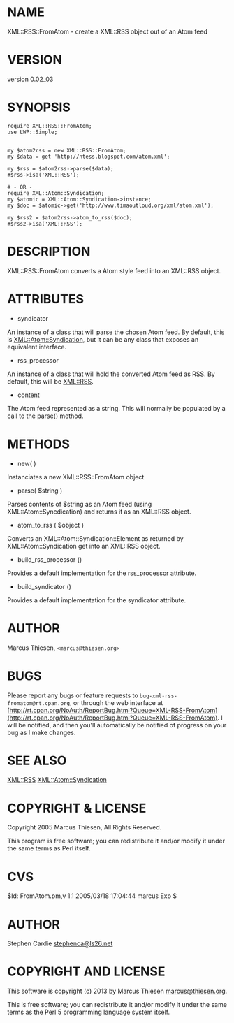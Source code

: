 # NAME

XML::RSS::FromAtom - create a XML::RSS object out of an Atom feed

# VERSION

version 0.02\_03

# SYNOPSIS

    require XML::RSS::FromAtom;
    use LWP::Simple;
    

    my $atom2rss = new XML::RSS::FromAtom;
    my $data = get 'http://ntess.blogspot.com/atom.xml';

    my $rss = $atom2rss->parse($data);
    #$rss->isa('XML::RSS');

    # - OR -
    require XML::Atom::Syndication;
    my $atomic = XML::Atom::Syndication->instance;
    my $doc = $atomic->get('http://www.timaoutloud.org/xml/atom.xml');

    my $rss2 = $atom2rss->atom_to_rss($doc);
    #$rss2->isa('XML::RSS');

# DESCRIPTION

XML::RSS::FromAtom converts a Atom style feed into an XML::RSS object.

# ATTRIBUTES

- syndicator

An instance of a class that will parse the chosen Atom feed.  By default,
this is [XML::Atom::Syndication](http://search.cpan.org/perldoc?XML::Atom::Syndication), but it can be any class that exposes an
equivalent interface.

- rss\_processor

An instance of a class that will hold the converted Atom feed as RSS.  By
default, this will be [XML::RSS](http://search.cpan.org/perldoc?XML::RSS).

- content

The Atom feed represented as a string.  This will normally be populated by a
call to the parse() method.

# METHODS

- new( )

Instanciates a new XML::RSS::FromAtom object

- parse( $string ) 

Parses contents of $string as an Atom feed (using XML::Atom::Syncdication) and returns
it as an XML::RSS object.

- atom\_to\_rss ( $object )

Converts an XML::Atom::Syndication::Element as returned by XML::Atom::Syndication get into
an XML::RSS object.

- build\_rss\_processor ()

Provides a default implementation for the rss\_processor attribute.

- build\_syndicator ()

Provides a default implementation for the syndicator attribute.

# AUTHOR

Marcus Thiesen, `<marcus@thiesen.org>`

# BUGS

Please report any bugs or feature requests to
`bug-xml-rss-fromatom@rt.cpan.org`, or through the web interface at
[http://rt.cpan.org/NoAuth/ReportBug.html?Queue=XML-RSS-FromAtom](http://rt.cpan.org/NoAuth/ReportBug.html?Queue=XML-RSS-FromAtom).
I will be notified, and then you'll automatically be notified of progress on
your bug as I make changes.

# SEE ALSO

[XML::RSS](http://search.cpan.org/perldoc?XML::RSS) [XML::Atom::Syndication](http://search.cpan.org/perldoc?XML::Atom::Syndication) 

# COPYRIGHT & LICENSE

Copyright 2005 Marcus Thiesen, All Rights Reserved.

This program is free software; you can redistribute it and/or modify it
under the same terms as Perl itself.

# CVS

$Id: FromAtom.pm,v 1.1 2005/03/18 17:04:44 marcus Exp $

# AUTHOR

Stephen Cardie <stephenca@ls26.net>

# COPYRIGHT AND LICENSE

This software is copyright (c) 2013 by Marcus Thiesen <marcus@thiesen.org>.

This is free software; you can redistribute it and/or modify it under
the same terms as the Perl 5 programming language system itself.
